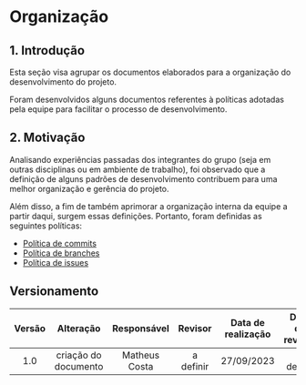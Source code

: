 # Organização

## 1. Introdução

Esta seção visa agrupar os documentos elaborados para a organização do desenvolvimento do projeto.

Foram desenvolvidos alguns documentos referentes à políticas adotadas pela equipe para facilitar o processo de desenvolvimento.

## 2. Motivação

Analisando experiências passadas dos integrantes do grupo (seja em outras disciplinas ou em ambiente de trabalho), foi observado que a definição de alguns padrões de desenvolvimento contribuem para uma melhor organização e gerência do projeto.

Além disso, a fim de também aprimorar a organização interna da equipe a partir daqui, surgem essas definições. Portanto, foram definidas as seguintes políticas:

- [Política de commits](/Organizacao/polit_commit.md)
- [Política de branches](/Organizacao/polit_branches.md)
- [Política de issues](/Organizacao/polit_issues.md)


## Versionamento

| Versão | Alteração |  Responsável  | Revisor | Data de realização | Data de revisão |
| :------: | :---: | :-----: | :----: | :----: | :-----: |
| 1.0    | criação do documento | Matheus Costa | a definir | 27/09/2023| a definir |

